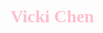 <!DOCTYPE html>
<html>
<head>
<style>
h1 {color:pink;font-family:Bellefair}
</style>
</head>

<body>

<h1> Vicki Chen </h1>

</body>
</html>
